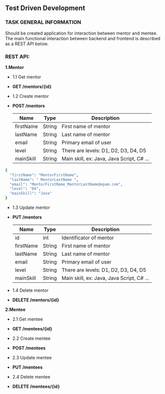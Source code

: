 Test Driven Development
-----------------------
### TASK GENERAL INFORMATION
Should be created application for interaction between mentor and mentee. The main functional interaction between backend and frontend is described as a REST API below.

### REST API:

**1.Mentor**
- 1.1 Get mentor
 - **GET /mentors/{id}** 

- 1.2 Create mentor
 - **POST /mentors** 

   | Name | Type | Description |
   | ---- | ---- | ----------- |
   | firstName | String | First name of mentor |
   | lastName | String | Last name of mentor |
   | email | String | Primary email of user |
   | level | String | There are levels: D1, D2, D3, D4, D5 |
   | mainSkill | String | Main skill, ex: Java, Java Script, C# … |
   
 ```sh
{
   "firstName": "MentorFirstName",
   "lastName": " MentorLastName ",
   "email": "MentorFirstName_MentorLastName@epam.com",
   "level": "D4",
   "mainSkill": "Java"
}
 ```

- 1.3 Update mentor
 - **PUT /mentors** 

   | Name | Type | Description |
   | ---- | ---- | ----------- |
   | id | int | Identificator of mentor |
   | firstName | String | First name of mentor |
   | lastName | String | Last name of mentor |
   | email | String | Primary email of user |
   | level | String | There are levels: D1, D2, D3, D4, D5 |
   | mainSkill | String | Main skill, ex: Java, Java Script, C# … |
 
- 1.4 Delete mentor
 - **DELETE /mentors/{id}** 

**2.Mentee**
- 2.1 Get mentee
 - **GET /mentees/{id}** 
 
- 2.2 Create mentee
 - **POST /mentees** 
 
- 2.3 Update mentee
 - **PUT /mentees** 
 
- 2.4 Delete mentee
 - **DELETE /mentees/{id}** 

